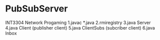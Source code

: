 # PubSubServer
INT3304 Network Progaming
1.javac *.java
2.rmiregistry
3.java Server
4.java Client (publisher client)
5.java ClientSubs (subcriber client)
6.java Inbox

